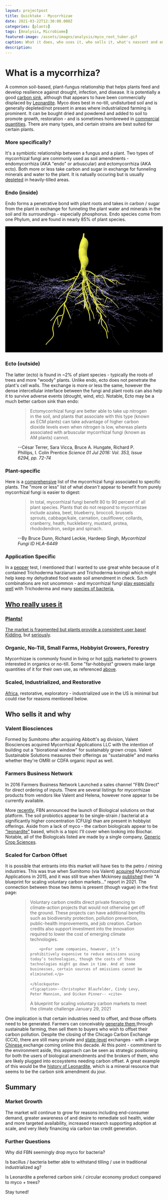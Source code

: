 ```yaml
---
layout: projectpost
title: Quicktake - Mycorrhizae
date: 2021-03-22T12:30:00.000Z
categories: [plants]
tags: [Analysis, Microbiome]
featured-image: /assets/images/analysis/myco_root_tuber.gif
caption: What it does, who uses it, who sells it, what's nascent and emerging
description: 
---
```

# What is a mycorrhiza? 
 
A common soil-based, plant-fungus relationship that helps plants feed and develop resilience against drought, infection, and disease. It is potentially a good <a href="https://www.imperial.ac.uk/news/173270/plants-ability-slow-climate-change-depends">carbon sink</a>, although that appears to have been commercially displaced by <a href="https://www.willistonherald.com/news/business/the-story-of-a-business-evolution-or-2/article_e32066de-c17d-5c93-b759-d74e352f3210.html">Leonardite</a>. Myco does best in no-till, undisturbed soil and is generally depleted/not present in areas where industrialized farming is prominent. It can be bought dried and powdered and added to soil to promote growth, restoration - and is sometimes hombrewed in <a href="https://moldresistantstrains.com/diy-how-to-make-mycorrhizal-fungi-inoculant/">commercial quantities</a>. There are many types, and certain strains are best suited for certain plants.
 
### More specifically?
It's a symbiotic relationship between a fungus and a plant. Two types of mycorrhizal fungi are commonly used as soil amendments - endomycorrhiza (AKA "endo" or arbuscular) and ectomycorrhiza (AKA ecto). Both more or less take carbon and sugar in exchange for funneling minerals and water to the plant. It is natually occuring but is usually <a href="https://north40ag.com/wp-content/uploads/2019/07/Mycorrhizal-Fungi-and-Field-Crops.pdf">depleted</a> in heavily-tilled areas.
 
### Endo (inside)
Endo forms a penetrative bond with plant roots and takes in carbon / sugar from the plant in exchange for funneling the plant water and minerals in the soil and its surroundings - especially phosphorus. Endo species come from one Phylum, and are found in nearly 85% of plant species.
 
<a data-fancybox="gallery" href="/assets/images/analysis/myco_root_tuber.gif"><img class="projectimage" src="/assets/images/analysis/myco_root_tuber.gif"></a>
 
### Ecto (outside)
The latter (ecto) is found in ~2% of plant species - typically  the roots of trees and more "woody" plants. Unlike endo, ecto does not penetrate the plant's cell walls. The exchange is more or less the same, however the dense intercellular interface between the fungi and plant roots can also help it to survive adverse events (drought, wind, etc). Notable, Ecto may be a much better carbon sink than endo:
 
<figure>
    <blockquote cite="https://www.imperial.ac.uk/news/173270/plants-ability-slow-climate-change-depends/">
        <p> Ectomycorrhizal fungi are better able to take up nitrogen in the soil, and plants that associate with this type (known as ECM plants) can take advantage of higher carbon dioxide levels even when nitrogen is low, whereas plants associated with arbuscular mycorrhizal fungi (known as AM plants) cannot. </p>
    </blockquote>
    <figcaption>--César Terrer, Sara Vicca, Bruce A. Hungate, Richard P. Phillips, I. Colin Prentice <cite>Science  01 Jul 2016:
Vol. 353, Issue 6294, pp. 72-74</cite></figcaption>
</figure>
 
### Plant-specific
Here is a <a href="https://thenutrientcompany.com/blogs/horticulture/the-most-comprehensive-mycorrhizal-plants-list">comprehensive</a> list of the mycorrhizal fungi associated to specific plants.
The "more or less" list of what <i>doesn't</i> appear to benefit from purely mycorrhizal fungi is easier to digest:
 
<figure>
    <blockquote cite="https://extension.okstate.edu/fact-sheets/mycorrhizal-fungi.html">
        <p> In total, mycorrhizal fungi benefit 80 to 90 percent of all plant species. Plants that do not respond to mycorrhizae include azalea, beet, blueberry, broccoli, brussels sprouts, cabbage/kale, carnation, cauliflower, collards, cranberry, heath, huckleberry, mustard, protea, rhododendron, sedge and spinach.</p>
    </blockquote>
    <figcaption>--By Bruce Dunn, Richard Leckie, Hardeep Singh,  <cite>Mycorrhizal Fungi ID HLA-6449</cite></figcaption>
</figure>
 
### Application Specific
In a <a href="https://clarkadisney.github.io/plants/2021/02/02/mycotest1.html">pepper</a> test, I mentioned that I wanted to use great white because of it contained Trichoderma harzianum and Trichoderma koningii which might help keep my dehydrated food waste soil amendment in check. Such combinations are not uncommon - and mycorrhizal fungi <a href="https://academic.oup.com/femsec/article/77/3/558/517239">play especially well</a> with Trichoderma and many <a href="https://en.wikipedia.org/wiki/Mycorrhiza_helper_bacteria#:~:text=Mycorrhiza%20helper%20bacteria%20(MHB)%20are,both%20ectomycorrhiza%20and%20arbuscular%20mycorrhiza.&text=MHBs%20enhance%20mycorrhizal%20function%2C%20growth,and%20help%20promote%20defense%20mechanisms.">species of bacteria. 
 
 
## Who really uses it
 
### Plants!
The market is fragmented but plants provide a consistent user base! <a href="https://tobykiers.com/wp-content/uploads/2018/10/Noe%CC%88-Kiers-2018-Mycorrhizal-markets-TREE.pdf">Kidding</a>, but <a href="https://www.nationalgeographic.com/science/article/the-worlds-biggest-market-and-its-underground">seriously</a>.
 
### Organic, No-Till, Small Farms, Hobbyist Growers, Forestry
Mycorrhizae is commonly found in living or hot <a href="https://www.pthorticulture.com/en/training-center/urban-horticulturists-see-the-benefits-of-mycorrhizal-fungi/">soils</a> marketed to growers interested in organics or no-till. Some "far-hobbyist" growers make large quantities of it for their own use, as referenced <a href="https://moldresistantstrains.com/diy-how-to-make-mycorrhizal-fungi-inoculant/">above</a>.
 
### Scaled, Industrialized, and Restorative
<a href="https://www.researchgate.net/publication/295918834_Mycorrhizal_industry_in_modern_agriculture">Africa</a>, restorative, exploratory - industrialized use in the US is minimal but could rise for reasons mentioned below.
 
## Who sells it and why
 
### Valent Biosciences
Formed by Sumitomo after acquiring Abbott's ag division, Valent Biosciences acquired Mycorrhizal Applications LLC with the intention of building out a "biorational window" for sustainably grown crops.  Valent Sustainable Solutions measures their offerings as "sustainable" and marks whether they're OMRI or CDFA organic input as well.
 
### Farmers Business Network
In 2016 Farmers Business Network Launched a sales channel "FBN Direct" for direct ordering of inputs. There are several listings for mycorrhizae products from vendors like Valent and Helena, however none appear to be currently available.
 
More <a href="https://www.no-tillfarmer.com/articles/10460-fbn-direct-launches-broad-portfolio-of-biological-solutions">recently</a>, FBN announced the launch of Biological solutions on that platform. The soil probiotics appear to be single-strain / bacterial at a significantly higher concentration (CFU/g) than are present in hobbyist offerings. Aside from a lack of myco - the carbon biologicals appear to be <a href="https://www.ams.usda.gov/sites/default/files/media/Ox%20lig%20Technical%20Evaluation%20Report%20%282012%29.pdf">"leonardite"</a> based, which is a topic I'll cover when looking into Biochar. Notable, all of the Biologicals listed are made by a single company, <a href="https://genericcropscience.com/products/other/">Generic Crop Sciences</a>. 
 
### Scaled for Carbon Offset
It is possible that entrants into this market will have ties to the petro / mining industries. This was true when Sumitomo (via Valent) <a href="https://www.growingproduce.com/vegetables/valent-biosciences-acquires-mycorrhizal-applications-inc/">acquired</a> Mycorrhizal Applications in 2015, and it was still true when Mckinsey <a href="https://www.mckinsey.com/business-functions/sustainability/our-insights/a-blueprint-for-scaling-voluntary-carbon-markets-to-meet-the-climate-challenge">published</a> their "A blueprint for scaling voluntary carbon markets..." report in 2021. The connection between those two items is present (though vague) in the first page:
 
<figure>
    <blockquote cite="https://www.mckinsey.com/business-functions/sustainability/our-insights/a-blueprint-for-scaling-voluntary-carbon-markets-to-meet-the-climate-challenge">
        <p> Voluntary carbon credits direct private financing to climate-action projects that would not otherwise get off the ground. These projects can have additional benefits such as biodiversity protection, pollution prevention, public-health improvements, and job creation. Carbon credits also support investment into the innovation required to lower the cost of emerging climate technologies.</p>
 
        <p>For some companies, however, it’s prohibitively expensive to reduce emissions using today’s technologies, though the costs of those technologies might go down in time. And at some businesses, certain sources of emissions cannot be eliminated.</p>
 
    </blockquote>
    <figcaption>--Christopher Blaufelder, Cindy Levy, Peter Mannion, and Dickon Pinner-- <cite>
A blueprint for scaling voluntary carbon markets to meet the climate challenge
January 29, 2021</cite></figcaption>
</figure>
 
One implication is that certain industries need to offset, and those offsets need to be generated. Farmers can conceivably <a href="https://www.bloomberg.com/news/articles/2020-10-28/iowa-farmer-finds-fortune-in-selling-carbon-credits-to-shopify">generate them </a>through sustainable farming, then sell them to buyers who wish to offset their carbon pollution. Despite the closing of the Chicago Carbon Exchange (CCX), there are still many private and <a href="https://www.c2es.org/document/us-state-carbon-pricing-policies/">state-level</a> exchanges - with a large <a href="https://www.bloomberg.com/news/articles/2021-03-22/china-urges-market-forces-to-fill-gap-in-green-bond-program">Chinese </a>exchange coming online this decade. At this point - commitment to the environment aside, this approach can be seen as strategic positioning for both the users of biological amendments and the brokers of them, who are likely plugged into ecosystems needing carbon offset. A great example of this would be the <a href="https://www.willistonherald.com/news/business/the-story-of-a-business-evolution-or/article_e32066de-c17d-5c93-b759-d74e352f3210.html">history of Leonardite</a>, which is a mineral resource that seems to be the carbon sink amendment du jour.
 
## Summary
 
### Market Growth
 
The market will continue to grow for reasons including end-consumer demand, greater awareness of and desire to remediate soil health, wider and more targeted availability, increased research supporting adoption at scale, and very likely financing via carbon tax credit generation.
 
### Further Questions
 
Why did FBN seemingly drop myco for bacteria?
 
Is bacillus / bacteria better able to withstand tilling / use in traditional industrialized ag? 
 
Is Leonardite a preferred carbon sink / circular economy product compared to myco + trees?
 
Stay tuned!
 

